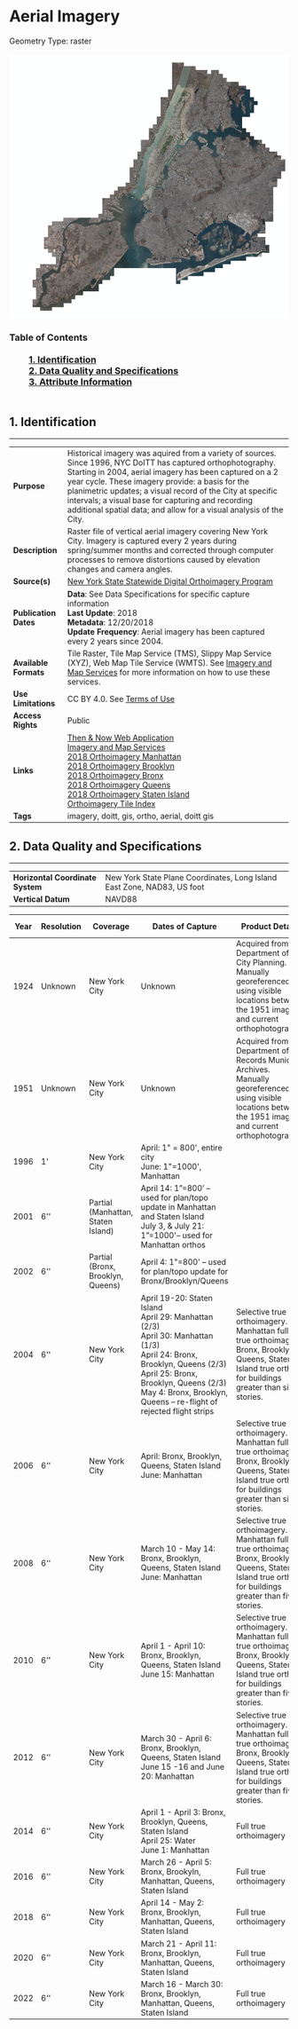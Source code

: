 # Aerial Imagery
Geometry Type: raster<br><br>![image](https://github.com/CityOfNewYork/nyc-geo-metadata/blob/master/Images/AerialImagery.PNG)

### Table of Contents<br><br>&nbsp;&nbsp;&nbsp;&nbsp;&nbsp;&nbsp;&nbsp;&nbsp;&nbsp;[**1. Identification**](#1-identification)<br>&nbsp;&nbsp;&nbsp;&nbsp;&nbsp;&nbsp;&nbsp;&nbsp;&nbsp;[**2. Data Quality and Specifications**](#2-data-quality-and-specifications)<br>&nbsp;&nbsp;&nbsp;&nbsp;&nbsp;&nbsp;&nbsp;&nbsp;&nbsp;[**3. Attribute Information**](#3-attribute-information)<br><br>
## 1. Identification
---------------------------------------------
|     |     |
| --- | --- |
**Purpose** |Historical imagery was aquired from a variety of sources. Since 1996, NYC DoITT has captured orthophotography. Starting in 2004, aerial imagery has been captured on a 2 year cycle. These imagery provide: a basis for the planimetric updates; a visual record of the City at specific intervals; a visual base for capturing and recording additional spatial data; and allow for a visual analysis of the City.
**Description** |Raster file of vertical aerial imagery covering New York City. Imagery is captured every 2 years during spring/summer months and corrected through computer processes to remove distortions caused by elevation changes and camera angles.
**Source(s)** |[New York State Statewide Digital Orthoimagery Program](http://gis.ny.gov/gateway/orthoprogram/ortho_options.htm)
**Publication Dates** |**Data**: See Data Specifications for specific capture information<br>**Last Update**: 2018<br>**Metadata**: 12/20/2018<br>**Update Frequency**: Aerial imagery has been captured every 2 years since 2004. 
**Available Formats** |Tile Raster, Tile Map Service (TMS), Slippy Map Service (XYZ), Web Map Tile Service (WMTS). See [Imagery and Map Services](https://data.cityofnewyork.us/City-Government/Imagery-and-Map-Services/kmt4-jkta) for more information on how to use these services. 
**Use Limitations** |CC BY 4.0. See [Terms of Use](https://creativecommons.org/licenses/by/4.0/legalcode)
**Access Rights** |Public
**Links** |[Then & Now Web Application](https://maps.nyc.gov/then&now/)<br>[Imagery and Map Services](https://data.cityofnewyork.us/City-Government/Imagery-and-Map-Services/kmt4-jkta)<br>[2018 Orthoimagery Manhattan](https://data.cityofnewyork.us/dataset/2018-Orthoimagery-Manhattan/hxws-3mbm)<br>[2018 Orthoimagery Brooklyn](https://data.cityofnewyork.us/City-Government/2018-Orthoimagery-Brooklyn/q937-un2p)<br>[2018 Orthoimagery Bronx](https://data.cityofnewyork.us/dataset/2018-Orthoimagery-Bronx/wexi-2njw)<br>[2018 Orthoimagery Queens](https://data.cityofnewyork.us/City-Government/2018-Orthoimagery-Queens/dint-nfj5)<br>[2018 Orthoimagery Staten Island](https://data.cityofnewyork.us/City-Government/2018-Orthoimagery-Staten-Island/ayph-gj7e)<br>[Orthoimagery Tile Index](https://data.cityofnewyork.us/City-Government/NYC-Orthoimagery-Tile-Index/jxmq-5dde)
**Tags** |imagery, doitt, gis, ortho, aerial, doitt gis
## 2. Data Quality and Specifications
---------------------------------------------
|     |     |
| --- | --- |
**Horizontal Coordinate System** |New York State Plane Coordinates, Long Island East Zone, NAD83, US foot
**Vertical Datum** |NAVD88

 | Year | Resolution | Coverage | Dates of Capture | Product Details | Color Infrared | 
| -- | -- | -- | -- | -- | -- |
|1924|Unknown|New York City|Unknown|Acquired from the Department of City Planning. Manually georeferenced using visible locations between the 1951 images and current orthophotography.|No
|1951|Unknown|New York City|Unknown|Acquired from the Department of Records Municipal Archives. Manually georeferenced using visible locations between the 1951 images and current orthophotography.|No
|1996|1'|New York City|April: 1" = 800', entire city <br> June: 1"=1000', Manhattan||No
|2001|6''|Partial (Manhattan, Staten Island)|April 14: 1”=800’ – used for plan/topo update in Manhattan and Staten Island<br>July 3, & July 21:  1”=1000'– used for Manhattan orthos||No
|2002|6''|Partial (Bronx, Brooklyn, Queens)|April 4: 1"=800'  – used for plan/topo update for Bronx/Brooklyn/Queens||No
|2004|6''|New York City|April 19-20: Staten Island<br>April 29: Manhattan (2/3)<br>April 30: Manhattan (1/3)<br>April 24: Bronx, Brooklyn, Queens (2/3)<br>April 25: Bronx, Brooklyn, Queens (2/3)<br>May 4: Bronx, Brooklyn, Queens – re-flight of rejected flight strips|Selective true orthoimagery. Manhattan full true orthoimagery;  Bronx, Brooklyn, Queens, Staten Island true orthos for buildings greater than six stories.|No
|2006|6''|New York City|April: Bronx, Brooklyn, Queens, Staten Island <br> June: Manhattan|Selective true orthoimagery. Manhattan full true orthoimagery;  Bronx, Brooklyn, Queens, Staten Island true orthos for buildings greater than six stories.|No
|2008|6''|New York City|March 10 - May 14: Bronx, Brooklyn, Queens, Staten Island <br>June: Manhattan|Selective true orthoimagery. Manhattan full true orthoimagery;  Bronx, Brooklyn, Queens, Staten Island true orthos for buildings greater than five stories.|Yes
|2010|6''|New York City|April 1 - April 10: Bronx, Brooklyn, Queens, Staten Island <br>June 15: Manhattan|Selective true orthoimagery. Manhattan full true orthoimagery;  Bronx, Brooklyn, Queens, Staten Island true orthos for buildings greater than five stories.|Yes
|2012|6''|New York City|March 30 - April 6: Bronx, Brooklyn, Queens, Staten Island <br>June 15 -16 and June 20: Manhattan|Selective true orthoimagery. Manhattan full true orthoimagery;  Bronx, Brooklyn, Queens, Staten Island true orthos for buildings greater than five stories.|Yes
|2014|6''|New York City|April 1 - April 3: Bronx, Brooklyn, Queens, Staten Island <br>April 25: Water <br>June 1: Manhattan|Full true orthoimagery|Yes
|2016|6''|New York City|March 26 - April 5: Bronx, Brookyln, Manhattan, Queens, Staten Island|Full true orthoimagery|Yes
|2018|6''|New York City|April 14 - May 2: Bronx, Brooklyn, Manhattan, Queens, Staten Island|Full true orthoimagery|Yes
|2020|6''|New York City|March 21 - April 11: Bronx, Brooklyn, Manhattan, Queens, Staten Island|Full true orthoimagery|Yes
|2022|6''|New York City|March 16 - March 30: Bronx, Brooklyn, Manhattan, Queens, Staten Island|Full true orthoimagery|Yes
